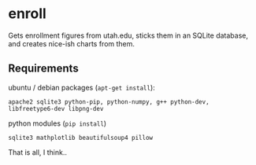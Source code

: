 enroll
======

Gets enrollment figures from utah.edu, sticks them in an SQLite database, and creates nice-ish charts from them.

Requirements
------------
ubuntu / debian packages (`apt-get install`):  

    apache2 sqlite3 python-pip, python-numpy, g++ python-dev, libfreetype6-dev libpng-dev  

python modules (`pip install`)  

    sqlite3 mathplotlib beautifulsoup4 pillow  

That is all, I think..
